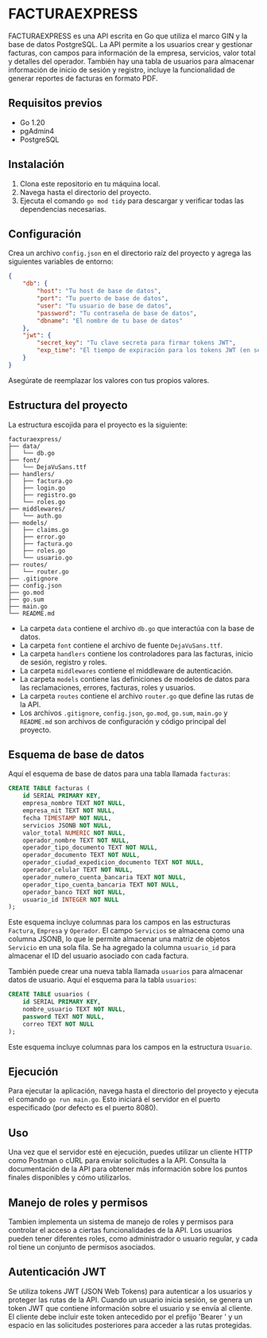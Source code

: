 # FACTURAEXPRESS

FACTURAEXPRESS es una API escrita en Go que utiliza el marco GIN y la base de datos PostgreSQL. La API permite a los usuarios crear y gestionar facturas, con campos para información de la empresa, servicios, valor total y detalles del operador. También hay una tabla de usuarios para almacenar información de inicio de sesión y registro, incluye la funcionalidad de generar reportes de facturas en formato PDF.

## Requisitos previos

- Go 1.20
- pgAdmin4
- PostgreSQL

## Instalación

1. Clona este repositorio en tu máquina local.
2. Navega hasta el directorio del proyecto.
3. Ejecuta el comando `go mod tidy` para descargar y verificar todas las dependencias necesarias.

## Configuración

Crea un archivo `config.json` en el directorio raíz del proyecto y agrega las siguientes variables de entorno:

```json
{
    "db": {
        "host": "Tu host de base de datos",
        "port": "Tu puerto de base de datos",
        "user": "Tu usuario de base de datos",
        "password": "Tu contraseña de base de datos",
        "dbname": "El nombre de tu base de datos"
    },
    "jwt": {
        "secret_key": "Tu clave secreta para firmar tokens JWT",
        "exp_time": "El tiempo de expiración para los tokens JWT (en segundos)"
    }
}
```

Asegúrate de reemplazar los valores con tus propios valores.

## Estructura del proyecto

La estructura escojida para el proyecto es la siguiente:


```
facturaexpress/
├── data/
│   └── db.go
├── font/
│   └── DejaVuSans.ttf
├── handlers/
│   ├── factura.go
│   ├── login.go
│   ├── registro.go
│   └── roles.go
├── middlewares/
│   └── auth.go
├── models/
│   ├── claims.go
│   ├── error.go
│   ├── factura.go
│   ├── roles.go
│   └── usuario.go
├── routes/
│   └── router.go
├── .gitignore
├── config.json
├── go.mod
├── go.sum
├── main.go
└── README.md
```

- La carpeta `data` contiene el archivo `db.go` que interactúa con la base de datos.
- La carpeta `font` contiene el archivo de fuente `DejaVuSans.ttf`.
- La carpeta `handlers` contiene los controladores para las facturas, inicio de sesión, registro y roles.
- La carpeta `middlewares` contiene el middleware de autenticación.
- La carpeta `models` contiene las definiciones de modelos de datos para las reclamaciones, errores, facturas, roles y usuarios.
- La carpeta `routes` contiene el archivo `router.go` que define las rutas de la API.
- Los archivos `.gitignore`, `config.json`, `go.mod`, `go.sum`, `main.go` y `README.md` son archivos de configuración y código principal del proyecto.

## Esquema de base de datos

Aquí el esquema de base de datos para una tabla llamada `facturas`:

```sql
CREATE TABLE facturas (
    id SERIAL PRIMARY KEY,
    empresa_nombre TEXT NOT NULL,
    empresa_nit TEXT NOT NULL,
    fecha TIMESTAMP NOT NULL,
    servicios JSONB NOT NULL,
    valor_total NUMERIC NOT NULL,
    operador_nombre TEXT NOT NULL,
    operador_tipo_documento TEXT NOT NULL,
    operador_documento TEXT NOT NULL,
    operador_ciudad_expedicion_documento TEXT NOT NULL,
    operador_celular TEXT NOT NULL,
    operador_numero_cuenta_bancaria TEXT NOT NULL,
    operador_tipo_cuenta_bancaria TEXT NOT NULL,
    operador_banco TEXT NOT NULL,
    usuario_id INTEGER NOT NULL
);
```

Este esquema incluye columnas para los campos en las estructuras `Factura`, `Empresa` y `Operador`. El campo `Servicios` se almacena como una columna JSONB, lo que le permite almacenar una matriz de objetos `Servicio` en una sola fila. Se ha agregado la columna `usuario_id` para almacenar el ID del usuario asociado con cada factura.

También puede crear una nueva tabla llamada `usuarios` para almacenar datos de usuario. Aquí el esquema para la tabla `usuarios`:

```sql
CREATE TABLE usuarios (
    id SERIAL PRIMARY KEY,
    nombre_usuario TEXT NOT NULL,
    password TEXT NOT NULL,
    correo TEXT NOT NULL
);
```

Este esquema incluye columnas para los campos en la estructura `Usuario`.

## Ejecución

Para ejecutar la aplicación, navega hasta el directorio del proyecto y ejecuta el comando `go run main.go`. Esto iniciará el servidor en el puerto especificado (por defecto es el puerto 8080).

## Uso

Una vez que el servidor esté en ejecución, puedes utilizar un cliente HTTP como Postman o cURL para enviar solicitudes a la API. Consulta la documentación de la API para obtener más información sobre los puntos finales disponibles y cómo utilizarlos.


## Manejo de roles y permisos

Tambien implementa un sistema de manejo de roles y permisos para controlar el acceso a ciertas funcionalidades de la API. Los usuarios pueden tener diferentes roles, como administrador o usuario regular, y cada rol tiene un conjunto de permisos asociados.

## Autenticación JWT

Se utiliza tokens JWT (JSON Web Tokens) para autenticar a los usuarios y proteger las rutas de la API. Cuando un usuario inicia sesión, se genera un token JWT que contiene información sobre el usuario y se envía al cliente. El cliente debe incluir este token antecedido por el prefijo 'Bearer '  y un espacio en las solicitudes posteriores para acceder a las rutas protegidas.
